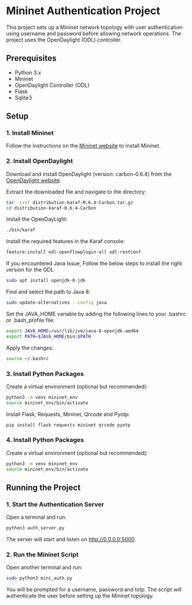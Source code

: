 # Mininet Authentication Project

This project sets up a Mininet network topology with user authentication using username and password before allowing network operations. The project uses the OpenDaylight (ODL) controller.

## Prerequisites

- Python 3.x
- Mininet
- OpenDaylight Controller (ODL)
- Flask
- Sqlite3

## Setup

### 1. Install Mininet

Follow the instructions on the [Mininet website](http://mininet.org/download/) to install Mininet.

### 2. Install OpenDaylight

Download and install OpenDaylight (version: carbon-0.6.4) from the [OpenDaylight website](https://nexus.opendaylight.org/content/repositories/public/org/opendaylight/integration/distribution-karaf/0.6.4-Carbon/distribution-karaf-0.6.4-Carbon.tar.gz).

Extract the downloaded file and navigate to the directory:

```bash
tar -zxvf distribution-karaf-0.6.4-Carbon.tar.gz
cd distribution-karaf-0.6.4-Carbon
```
Install the OpenDayLight:
```bash
./bin/karaf
```

Install the required features in the Karaf console:
```bash
feature:install odl-openflowplugin-all odl-restconf
```

If you encountered Java Issue, Follow the below steps to install the right version for the ODL
```bash
sudo apt install openjdk-8-jdk
```

Find and select the path to Java 8:
```bash
sudo update-alternatives --config java
```

Set the JAVA_HOME variable by adding the following lines to your .bashrc or .bash_profile file:
```bash
export JAVA_HOME=/usr/lib/jvm/java-8-openjdk-amd64
export PATH=$JAVA_HOME/bin:$PATH
```

Apply the changes:
```bash
source ~/.bashrc
```

### 3. Install Python Packages
Create a virtual environment (optional but recommended):

```bash
python3 -m venv mininet_env
source mininet_env/bin/activate
```

Install Flask, Requests, Mininet, Qrcode and Pyotp:
```bash
pip install flask requests mininet qrcode pyotp
```

### 4. Install Python Packages
Create a virtual environment (optional but recommended):

```bash
python3 -m venv mininet_env
source mininet_env/bin/activate
```


## Running the Project
### 1. Start the Authentication Server
Open a terminal and run:

```bash
python3 auth_server.py
```
The server will start and listen on http://0.0.0.0:5000.

### 2. Run the Mininet Script
Open another terminal and run:

```bash
sudo python3 mini_auth.py
```
You will be prompted for a username, password and totp. The script will authenticate the user before setting up the Mininet topology.
